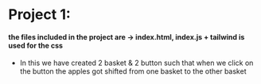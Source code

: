 # Project 1:

 <h4> the files included in the project are -> index.html, index.js + tailwind is used for the css </h4>

- In this we have created 2 basket & 2 button such that when we click on the button the apples got shifted from one basket to the other basket
